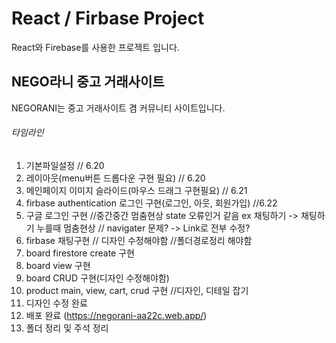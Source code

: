 # React / Firbase Project
React와 Firebase를 사용한 프로젝트 입니다.

## NEGO라니 중고 거래사이트
NEGORANI는 중고 거래사이트 겸 커뮤니티 사이트입니다.

###### 타임라인
1. 기본파일설정 // 6.20
2. 레이아웃(menu버튼 드롭다운 구현 필요) // 6.20
3. 메인페이지 이미지 슬라이드(마우스 드래그 구현필요) // 6.21
4. firbase authentication 로그인 구현(로그인, 아웃, 회원가입) //6.22
5. 구글 로그인 구현
//중간중간 멈춤현상 state 오류인거 같음 ex 채팅하기 -> 채팅하기 누를때 멈춤현상 // navigater 문제? -> Link로 전부 수정?
6. firbase 채팅구현 // 디자인 수정해야함
//폴더경로정리 해야함
7. board firestore create 구현
8. board view 구현
9. board CRUD 구현(디자인 수정해야함)
10. product main, view, cart, crud 구현
//디자인, 디테일 잡기
11. 디자인 수정 완료
12. 배포 완료 (https://negorani-aa22c.web.app/)
13. 폴더 정리 및 주석 정리

